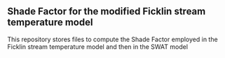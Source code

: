 ## Shade Factor for the modified Ficklin stream temperature model
This repository stores files to compute the Shade Factor employed in the Ficklin stream temperature model and then in the SWAT model
